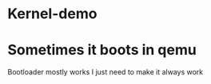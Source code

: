 # Kernel-demo
# Sometimes it boots in qemu
Bootloader mostly works I just need to make it always work
